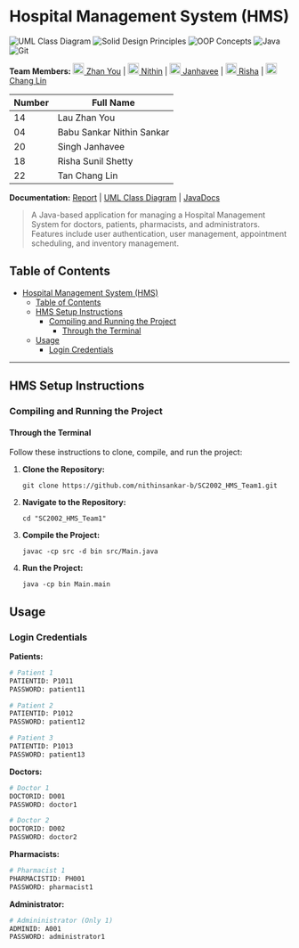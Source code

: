 # Hospital Management System (HMS)

![UML Class Diagram](https://img.shields.io/badge/UML%20Class%20Diagram-1976D2?style=for-the-badge&logoColor=white)
![Solid Design Principles](https://img.shields.io/badge/SOLID%20Design%20Principles-C71A36?style=for-the-badge&logoColor=white)
![OOP Concepts](https://img.shields.io/badge/OOP%20Concepts-C71A36?style=for-the-badge&logoColor=white)
![Java](https://img.shields.io/badge/java-%23ED8B00.svg?style=for-the-badge&logo=java&logoColor=white)
![Git](https://img.shields.io/badge/git-%23F05033.svg?style=for-the-badge&logo=git&logoColor=white)

**Team Members:** [<img src="https://avatars.githubusercontent.com/u/119853913?v=4" height="20" width="20" /> Zhan You](https://github.com/donkey-king-kong) | [<img src="https://avatars.githubusercontent.com/u/144437711?v=4" height="20" width="20" /> Nithin](https://github.com/nithinsankar-b) | [<img src="https://avatars.githubusercontent.com/u/167533024?v=4" height="20" width="20" /> Janhavee](https://github.com/JanhaveeSingh) | [<img src="https://avatars.githubusercontent.com/u/164110710?v=4" height="20" width="20" /> Risha](https://github.com/RISHASUN001) | [<img src="https://avatars.githubusercontent.com/u/113620532?v=4" height="20" width="20" /> Chang Lin](https://github.com/Velosion)

| Number   | Full Name    | 
|---------------|--------------|
|14| Lau Zhan You|
|04| Babu Sankar Nithin Sankar|
|20|Singh Janhavee|
|18| Risha Sunil Shetty|
|22| Tan Chang Lin|


**Documentation:** [Report](https://github.com/nithinsankar-b/SC2002_HMS_Team1/blob/main/Report/SC2002%20Report%20-%20HMS%20Application.pdf) | [UML Class Diagram](https://github.com/nithinsankar-b/SC2002_HMS_Team1/blob/main/UML%20diagram/HMS-UML-ClassDigram.jpg.jpg) | [JavaDocs](https://nithinsankar-b.github.io/SC2002_HMS_Team1/)

> A Java-based application for managing a Hospital Management System for doctors, patients, pharmacists, and administrators. Features include user authentication, user management, appointment scheduling, and inventory management.

## Table of Contents

- [Hospital Management System (HMS)](#hospital-management-system-hms)
  - [Table of Contents](#table-of-contents)
  - [HMS Setup Instructions](#hms-setup-instructions)
    - [Compiling and Running the Project](#compiling-and-running-the-project)
      - [Through the Terminal](#through-the-terminal)
  - [Usage](#usage)
    - [Login Credentials](#login-credentials)

---

## HMS Setup Instructions

### Compiling and Running the Project

#### Through the Terminal

Follow these instructions to clone, compile, and run the project:

1. **Clone the Repository:**
   ```
   git clone https://github.com/nithinsankar-b/SC2002_HMS_Team1.git
   ```

2. **Navigate to the Repository:**
   ```
   cd "SC2002_HMS_Team1"
   ```

3. **Compile the Project:**
   ```
   javac -cp src -d bin src/Main.java
   ```

4. **Run the Project:**
   ```
   java -cp bin Main.main
   ```
   
## Usage

### Login Credentials

**Patients:**
```bash
# Patient 1
PATIENTID: P1011
PASSWORD: patient11

# Patient 2
PATIENTID: P1012
PASSWORD: patient12

# Patient 3
PATIENTID: P1013
PASSWORD: patient13
```

**Doctors:**
```bash
# Doctor 1
DOCTORID: D001
PASSWORD: doctor1

# Doctor 2
DOCTORID: D002
PASSWORD: doctor2
```

**Pharmacists:**
```bash
# Pharmacist 1
PHARMACISTID: PH001
PASSWORD: pharmacist1
```

**Administrator:**
```bash
# Admininistrator (Only 1)
ADMINID: A001
PASSWORD: administrator1
```
